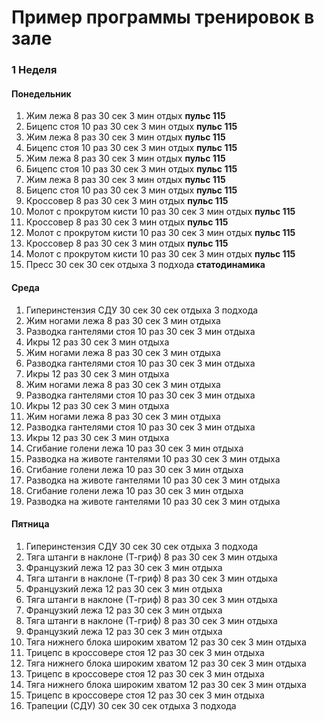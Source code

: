 # Пример программы тренировок в зале

### 1 Неделя
#### Понедельник 
1. Жим лежа  8 раз 30 сек 3 мин отдых **пульс 115**
2. Бицепс стоя 10 раз 30 сек 3 мин отдых **пульс 115**
3. Жим лежа  8 раз 30 сек 3 мин отдых **пульс 115**
4. Бицепс стоя 10 раз 30 сек 3 мин отдых **пульс 115**
5. Жим лежа  8 раз 30 сек 3 мин отдых **пульс 115**
6. Бицепс стоя 10 раз 30 сек 3 мин отдых **пульс 115**
7. Жим лежа  8 раз 30 сек 3 мин отдых **пульс 115**
8. Бицепс стоя 10 раз 30 сек 3 мин отдых **пульс 115**
9. Кроссовер 8 раз 30 сек 3 мин отдых **пульс 115**
10. Молот с прокрутом кисти 10 раз 30 сек 3 мин отдых **пульс 115**
11. Кроссовер 8 раз 30 сек 3 мин отдых **пульс 115**
12. Молот с прокрутом кисти 10 раз 30 сек 3 мин отдых **пульс 115**
13. Кроссовер 8 раз 30 сек 3 мин отдых **пульс 115**
14. Молот с прокрутом кисти 10 раз 30 сек 3 мин отдых **пульс 115**
15. Пресс 30 сек 30 сек отдыха 3 подхода **статодинамика** 


#### Среда
1. Гиперинстензия СДУ 30 сек 30 сек отдыха 3 подхода
2. Жим ногами лежа 8 раз 30 сек 3 мин отдыха 
3. Разводка гантелями стоя 10 раз 30 сек 3 мин отдыха 
4. Икры 12 раз 30 сек 3 мин отдыха 
5. Жим ногами лежа 8 раз 30 сек 3 мин отдыха 
3. Разводка гантелями стоя 10 раз 30 сек 3 мин отдыха 
4. Икры 12 раз 30 сек 3 мин отдыха 
5. Жим ногами лежа 8 раз 30 сек 3 мин отдыха 
3. Разводка гантелями стоя 10 раз 30 сек 3 мин отдыха 
4. Икры 12 раз 30 сек 3 мин отдыха 
5. Жим ногами лежа 8 раз 30 сек 3 мин отдыха 
3. Разводка гантелями стоя 10 раз 30 сек 3 мин отдыха 
4. Икры 12 раз 30 сек 3 мин отдыха 
5. Сгибание голени лежа 10 раз 30 сек 3 мин отдыха 
6. Разводка на животе гантелями 10 раз 30 сек 3 мин отдыха 
7. Сгибание голени лежа 10 раз 30 сек 3 мин отдыха 
6. Разводка на животе гантелями 10 раз 30 сек 3 мин отдыха 
7. Сгибание голени лежа 10 раз 30 сек 3 мин отдыха 
6. Разводка на животе гантелями 10 раз 30 сек 3 мин отдыха 


#### Пятница
1. Гиперинстензия СДУ 30 сек 30 сек отдыха 3 подхода
2. Тяга штанги в наклоне (Т-гриф) 8 раз 30 сек 3 мин отдыха 
3. Французкий лежа 12 раз 30 сек 3 мин отдыха 
4. Тяга штанги в наклоне (Т-гриф) 8 раз 30 сек 3 мин отдыха 
3. Французкий лежа 12 раз 30 сек 3 мин отдыха 
4. Тяга штанги в наклоне (Т-гриф) 8 раз 30 сек 3 мин отдыха 
3. Французкий лежа 12 раз 30 сек 3 мин отдыха 
4. Тяга штанги в наклоне (Т-гриф) 8 раз 30 сек 3 мин отдыха 
3. Французкий лежа 12 раз 30 сек 3 мин отдыха 
4. Тяга нижнего блока широким хватом 12 раз 30 сек 3 мин отдыха 
5. Трицепс в кроссовере стоя 12 раз 30 сек 3 мин отдыха 
6. Тяга нижнего блока широким хватом 12 раз 30 сек 3 мин отдыха 
5. Трицепс в кроссовере стоя 12 раз 30 сек 3 мин отдыха 
6. Тяга нижнего блока широким хватом 12 раз 30 сек 3 мин отдыха 
5. Трицепс в кроссовере стоя 12 раз 30 сек 3 мин отдыха 
6. Трапеции (СДУ)  30 сек 30 сек отдыха 3 подхода

